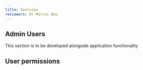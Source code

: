 ```yaml
---
title: Overview
reviewers: Dr Marcus Baw
---
```


## Admin Users

This section is to be developed alongside application functionality

## User permissions

